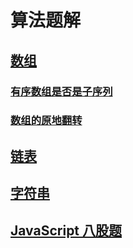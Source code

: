 # 算法题解

## [数组](./Array)

### [有序数组是否是子序列](./Array#1)

### [数组的原地翻转]()

## [链表](./LinkedList)

## [字符串](./String)

## [JavaScript 八股题](./JavaScript)

